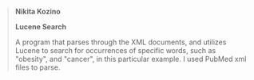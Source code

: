  > **Nikita Kozino**   
 >    
 >  __Lucene Search__   
 >  
 >  A program that parses through the XML documents, and utilizes Lucene to search for occurrences of specific words, such as "obesity", and "cancer", in this particular example. I used PubMed xml files to parse.
